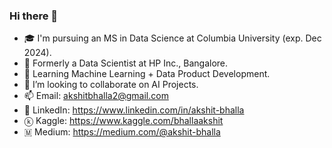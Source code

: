 ### Hi there 👋

- 🎓 I'm pursuing an MS in Data Science at Columbia University (exp. Dec 2024).
- 🔭 Formerly a Data Scientist at HP Inc., Bangalore.
- 🌱 Learning Machine Learning + Data Product Development.
- 👯 I’m looking to collaborate on AI Projects.
- 📫 Email: akshitbhalla2@gmail.com
- 👀 LinkedIn: https://www.linkedin.com/in/akshit-bhalla
- ⓚ Kaggle: https://www.kaggle.com/bhallaakshit
- 🇲 Medium: https://medium.com/@akshit-bhalla

